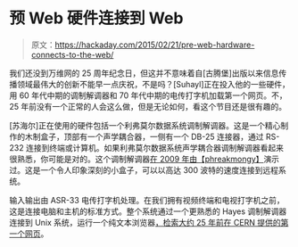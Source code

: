 # 预 Web 硬件连接到 Web

> 原文：<https://hackaday.com/2015/02/21/pre-web-hardware-connects-to-the-web/>

我们还没到万维网的 25 周年纪念日，但这并不意味着自[古腾堡]出版以来信息传播领域最伟大的创新不能早一点庆祝，不是吗？[Suhayl]正在投入他的一些硬件，用 60 年代中期的调制解调器和 70 年代中期的电传打字机加载第一个网页。不，25 年前没有一个正常的人会这么做，但是无论如何，看这个节目还是很有趣的。

[苏海尔]正在使用的硬件包括一个利弗莫尔数据系统调制解调器。这是一个精心制作的木制盒子，顶部有一个声学耦合器，一侧有一个 DB-25 连接器，通过 RS-232 连接到终端或计算机。如果利弗莫尔数据系统声学耦合器调制解调器看起来很熟悉，你可能是对的。这个调制解调器[在 2009 年由【phreakmongy】](https://www.youtube.com/watch?v=X9dpXHnJXaE)演示过。这是一个令人印象深刻的小盒子，可以以高达 300 波特的速度连接到远程系统。

输入输出由 ASR-33 电传打字机处理。在我们拥有视频终端和电视打字机之前，这是连接电脑和主机的标准方式。整个系统通过一个更熟悉的 Hayes 调制解调器连接到 Unix 系统，运行一个纯文本浏览器[，检索大约 25 年前在 CERN 提供的第一个网页](http://info.cern.ch/hypertext/WWW/TheProject.html)。